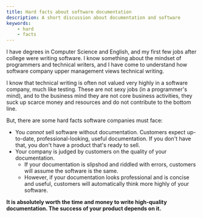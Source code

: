 ```yaml
---
title: Hard facts about software documentation
description: A short discussion about documentation and software
keywords:
    - hard
    - facts
---
```


I have degrees in Computer Science and English, and my first few jobs after college were writing software. I know something about the mindset of programmers and technical writers, and I have come to understand how software company upper management views technical writing.

I know that technical writing is often not valued very highly in a software company, much like testing. These are not sexy jobs (in a programmer's mind), and to the business mind they are not core business activities, they suck up scarce money and resources and do not contribute to the bottom line.

But, there are some hard facts software companies must face:
- You *cannot* sell software without documentation. Customers expect up-to-date, professional-looking, useful documentation. If you don't have that, you don't have a product that's ready to sell.
- Your company is judged by customers on the quality of your documentation.
    - If your documentation is slipshod and riddled with errors, customers will assume the software is the same.
    - However, if your documentation looks professional and is concise and useful, customers will automatically think more highly of your software.

**It is absolutely worth the time and money to write high-quality documentation. The success of your product depends on it.**